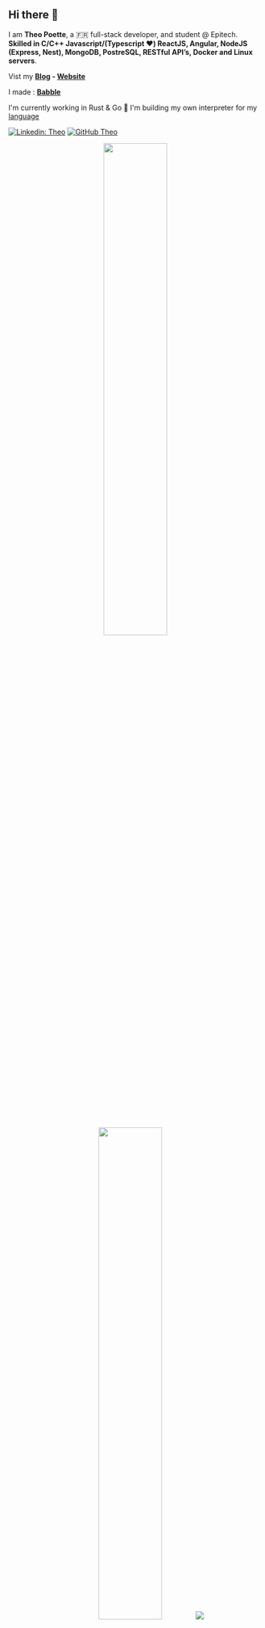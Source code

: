 ## Hi there 👋

I am **Theo Poette**,  a 🇫🇷   full-stack developer, and student @ Epitech. **Skilled in C/C++ Javascript/(Typescript ❤️) ReactJS, Angular, NodeJS (Express, Nest), MongoDB, PostreSQL, RESTful API’s, Docker and Linux servers**.

Vist my **[Blog](https://blog.theopoette.me) - [Website](https://theopoette.me)**

I made : **[Babble](https://babble.fr)**

I'm currently working in Rust & Go 🦀
I'm building my own interpreter for my [language](https://github.com/sisypheus/crust)

[![Linkedin: Theo](https://img.shields.io/badge/-Theo-blue?style=flat-square&logo=Linkedin&logoColor=white&link=https://www.linkedin.com/in/theo-poette/)](https://www.linkedin.com/in/theo-poette/)
[![GitHub Theo](https://img.shields.io/github/followers/sisypheus?label=follow&style=social)](https://github.com/sisypheus)


<p align="center">
  <img height="50%" width="auto" src ="https://github-readme-stats.vercel.app/api?username=sisypheus&show_icons=true&count_private=true&theme=darcula&hide_border=true&hide=issues,contribs&bg_color=00000000">
  <img height="50%" width="auto" src ="https://github-readme-stats.vercel.app/api/top-langs/?username=sisypheus&layout=compact&hide_border=true&theme=darcula&bg_color=00000000&langs_count=6&hide=jupyter%20notebook,tex,css,php">
  <img src ="https://github-readme-streak-stats.herokuapp.com?user=sisypheus&theme=darcula&hide_border=true&background=FFFFFF00">
  <br>
  <br>
</p>

<p align='center'>
  <a href="https://github.com/sisypheus/babble-website"><img src="https://github-readme-stats.vercel.app/api/pin/?username=sisypheus&repo=babble-website&theme=dracula&show_icons=true"></a>
  <a href="https://github.com/sisypheus/artnet"><img src="https://github-readme-stats.vercel.app/api/pin/?username=sisypheus&repo=artnet&theme=dracula&show_icons=true"></a>
  <a href="https://github.com/sisypheus/rust_cms"><img src="https://github-readme-stats.vercel.app/api/pin/?username=sisypheus&repo=rust_cms&theme=dracula&show_icons=true"></a>
  <a href="https://github.com/sisypheus/blog"><img src="https://github-readme-stats.vercel.app/api/pin/?username=sisypheus&repo=blog&theme=dracula&show_icons=true"></a>
  <a href="https://github.com/sisypheus/crust"><img src="https://github-readme-stats.vercel.app/api/pin/?username=sisypheus&repo=crust&theme=monokay&show_icons=true"></a>
</p>
  
